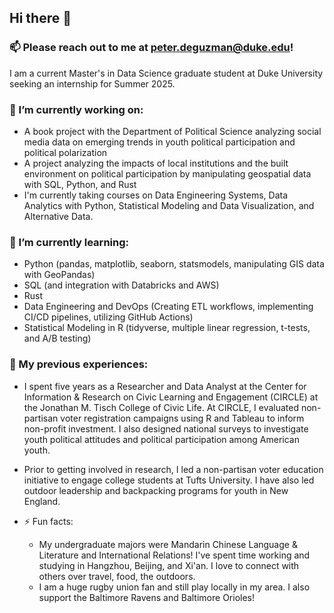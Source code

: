 ## Hi there 👋

### 📫 Please reach out to me at peter.deguzman@duke.edu!

I am a current Master's in Data Science graduate student at Duke University seeking an internship for Summer 2025.

### 🔭 I’m currently working on:  
- A book project with the Department of Political Science analyzing social media data on emerging trends in youth political participation and political polarization 
- A project analyzing the impacts of local institutions and the built environment on political participation by manipulating geospatial data with SQL, Python, and Rust
- I'm currently taking courses on Data Engineering Systems, Data Analytics with Python, Statistical Modeling and Data Visualization, and Alternative Data. 
### 🌱 I’m currently learning:
- Python (pandas, matplotlib, seaborn, statsmodels, manipulating GIS data with GeoPandas)
- SQL (and integration with Databricks and AWS)
- Rust
- Data Engineering and DevOps (Creating ETL workflows, implementing CI/CD pipelines, utilizing GitHub Actions)
- Statistical Modeling in R (tidyverse, multiple linear regression, t-tests, and A/B testing)

### :notebook: My previous experiences:
- I spent five years as a Researcher and Data Analyst at the Center for Information & Research on Civic Learning and Engagement (CIRCLE) at the Jonathan M. Tisch College of Civic Life. At CIRCLE, I evaluated non-partisan voter registration campaigns using R and Tableau to inform non-profit investment. I also designed national surveys to investigate youth political attitudes and political participation among American youth.
- Prior to getting involved in research, I led a non-partisan voter education initiative to engage college students at Tufts University. I have also led outdoor leadership and backpacking programs for youth in New England.  

- ⚡ Fun facts:
  - My undergraduate majors were Mandarin Chinese Language & Literature and International Relations! I've spent time working and studying in Hangzhou, Beijing, and Xi'an. I love to connect with others over travel, food, the outdoors.
  - I am a huge rugby union fan and still play locally in my area. I also support the Baltimore Ravens and Baltimore Orioles!

